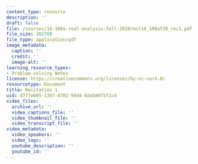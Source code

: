 ```yaml
---
content_type: resource
description: ''
draft: false
file: /courses/18-100a-real-analysis-fall-2020/mit18_100af20_rec1.pdf
file_size: 282769
file_type: application/pdf
image_metadata:
  caption: ''
  credit: ''
  image-alt: ''
learning_resource_types:
- Problem-solving Notes
license: https://creativecommons.org/licenses/by-nc-sa/4.0/
resourcetype: Document
title: Recitation 1
uid: d777e605-1397-4782-9944-02eb80f5f1c4
video_files:
  archive_url: ''
  video_captions_file: ''
  video_thumbnail_file: ''
  video_transcript_file: ''
video_metadata:
  video_speakers: ''
  video_tags: ''
  youtube_description: ''
  youtube_id: ''
---
```

